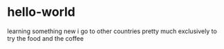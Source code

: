 # hello-world
learning something new
i go to other countries pretty much exclusively to try the food and the coffee
